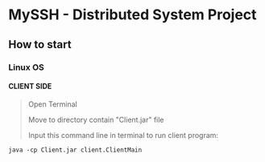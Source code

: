 # MySSH - Distributed System Project
## How to start
### Linux OS
#### CLIENT SIDE
> Open Terminal
>
> Move to directory contain "Client.jar" file
>
> Input this command line in terminal to run client program:

	java -cp Client.jar client.ClientMain
>

